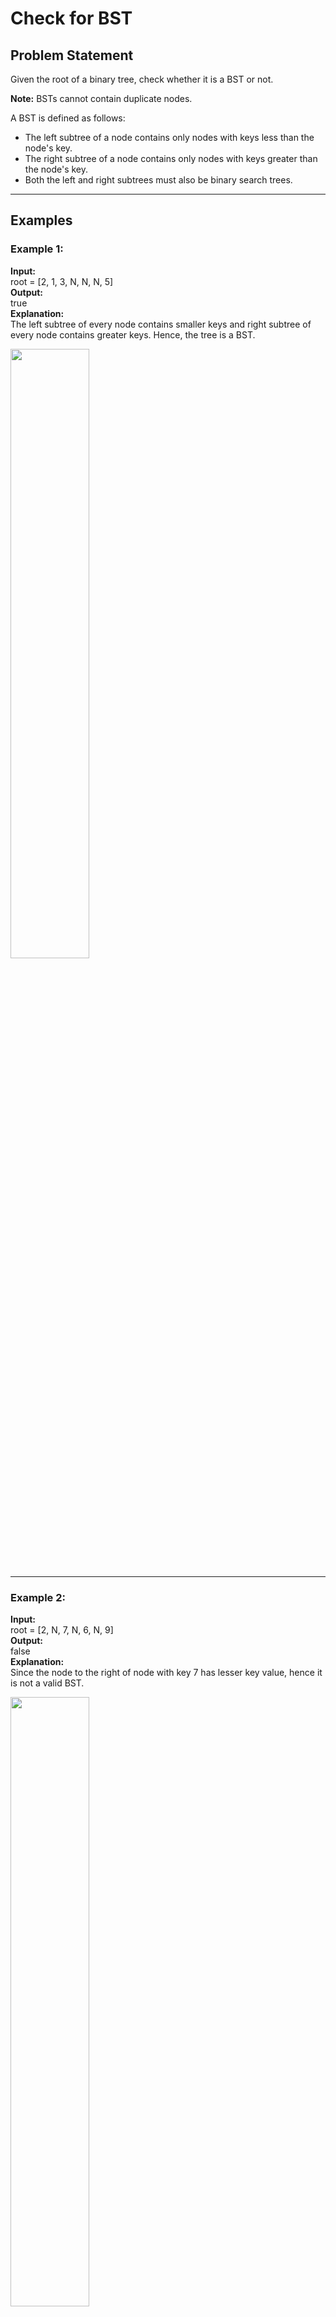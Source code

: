 # Check for BST

## Problem Statement
Given the root of a binary tree, check whether it is a BST or not.

**Note:** BSTs cannot contain duplicate nodes.

A BST is defined as follows:
- The left subtree of a node contains only nodes with keys less than the node's key.
- The right subtree of a node contains only nodes with keys greater than the node's key.
- Both the left and right subtrees must also be binary search trees.

---

## Examples

### Example 1:
**Input:**  
root = [2, 1, 3, N, N, N, 5]  
**Output:**  
true  
**Explanation:**  
The left subtree of every node contains smaller keys and right subtree of every node contains greater keys. Hence, the tree is a BST.

<img src="https://media.geeksforgeeks.org/img-practice/prod/addEditProblem/700149/Web/Other/blobid0_1739182093.jpg" width=50%>

---

### Example 2:
**Input:**  
root = [2, N, 7, N, 6, N, 9]  
**Output:**  
false  
**Explanation:**  
Since the node to the right of node with key 7 has lesser key value, hence it is not a valid BST.

<img src="https://media.geeksforgeeks.org/img-practice/prod/addEditProblem/700149/Web/Other/blobid2_1739182131.jpg" width=50%>

---

### Example 3:
**Input:**  
root = [10, 5, 20, N, N, 9, 25]  
**Output:**  
false  
**Explanation:**  
The node with key 9 present in the right subtree has lesser key value than root node.

<img src="https://media.geeksforgeeks.org/img-practice/prod/addEditProblem/700149/Web/Other/blobid3_1739182159.jpg" width=50%>

---

## Constraints
- 1 ≤ number of nodes ≤ 10^5
- 1 ≤ node->data ≤